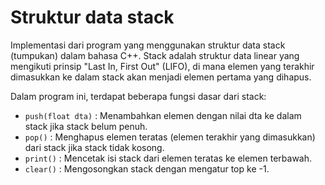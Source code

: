 # Struktur data stack

Implementasi dari program yang menggunakan struktur data stack (tumpukan) dalam bahasa C++.
Stack adalah struktur data linear yang mengikuti prinsip "Last In, First Out" (LIFO), di mana elemen yang terakhir dimasukkan ke dalam stack akan menjadi elemen pertama yang dihapus.

Dalam program ini, terdapat beberapa fungsi dasar dari stack:

- `push(float dta)` : Menambahkan elemen dengan nilai dta ke dalam stack jika stack belum penuh.
- `pop()` : Menghapus elemen teratas (elemen terakhir yang dimasukkan) dari stack jika stack tidak kosong.
- `print()` : Mencetak isi stack dari elemen teratas ke elemen terbawah.
- `clear()` : Mengosongkan stack dengan mengatur top ke -1.
